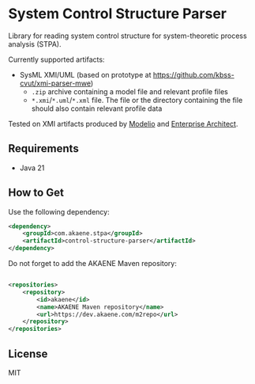 # System Control Structure Parser

Library for reading system control structure for system-theoretic process analysis (STPA).

Currently supported artifacts:

- SysML XMI/UML (based on prototype at https://github.com/kbss-cvut/xmi-parser-mwe)
  - `.zip` archive containing a model file and relevant profile files
  - `*.xmi`/`*.uml`/`*.xml` file. The file or the directory containing the file should also contain relevant profile data

Tested on XMI artifacts produced by [Modelio](https://www.modelio.org/index.htm) and [Enterprise Architect](https://sparxsystems.com/products/ea/).

## Requirements

- Java 21

## How to Get

Use the following dependency:

```xml
<dependency>
    <groupId>com.akaene.stpa</groupId>
    <artifactId>control-structure-parser</artifactId>
</dependency>
```

Do not forget to add the AKAENE Maven repository:

```xml

<repositories>
    <repository>
        <id>akaene</id>
        <name>AKAENE Maven repository</name>
        <url>https://dev.akaene.com/m2repo</url>
    </repository>
</repositories>
```

## License

MIT
